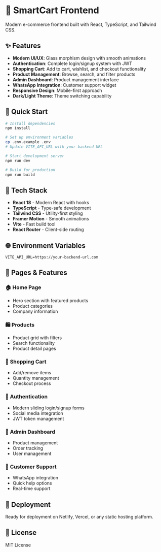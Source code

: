 # 🛒 SmartCart Frontend

Modern e-commerce frontend built with React, TypeScript, and Tailwind CSS.

## ✨ Features

- **Modern UI/UX**: Glass morphism design with smooth animations
- **Authentication**: Complete login/signup system with JWT
- **Shopping Cart**: Add to cart, wishlist, and checkout functionality
- **Product Management**: Browse, search, and filter products
- **Admin Dashboard**: Product management interface
- **WhatsApp Integration**: Customer support widget
- **Responsive Design**: Mobile-first approach
- **Dark/Light Theme**: Theme switching capability

## 🚀 Quick Start

```bash
# Install dependencies
npm install

# Set up environment variables
cp .env.example .env
# Update VITE_API_URL with your backend URL

# Start development server
npm run dev

# Build for production
npm run build
```

## 🎨 Tech Stack

- **React 18** - Modern React with hooks
- **TypeScript** - Type-safe development
- **Tailwind CSS** - Utility-first styling
- **Framer Motion** - Smooth animations
- **Vite** - Fast build tool
- **React Router** - Client-side routing

## 🌐 Environment Variables

```env
VITE_API_URL=https://your-backend-url.com
```

## 📱 Pages & Features

### 🏠 **Home Page**
- Hero section with featured products
- Product categories
- Company information

### 🛍️ **Products**
- Product grid with filters
- Search functionality
- Product detail pages

### 🛒 **Shopping Cart**
- Add/remove items
- Quantity management
- Checkout process

### 👤 **Authentication**
- Modern sliding login/signup forms
- Social media integration
- JWT token management

### 🔧 **Admin Dashboard**
- Product management
- Order tracking
- User management

### 💬 **Customer Support**
- WhatsApp integration
- Quick help options
- Real-time support

## 🚀 Deployment

Ready for deployment on Netlify, Vercel, or any static hosting platform.

## 📝 License

MIT License